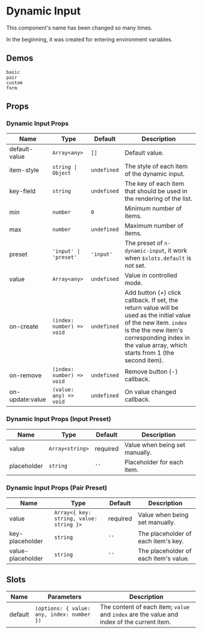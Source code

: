 # Dynamic Input

<!--single-column-->

This component's name has been changed so many times.

In the beginning, it was created for entering environment variables.

## Demos

```demo
basic
pair
custom
form
```

## Props

### Dynamic Input Props

| Name | Type | Default | Description |
| --- | --- | --- | --- |
| default-value | `Array<any>` | `[]` | Default value. |
| item-style | `string \| Object` | `undefined` | The style of each item of the dynamic input. |
| key-field | `string` | `undefined` | The key of each item that should be used in the rendering of the list. |
| min | `number` | `0` | Minimum number of items. |
| max | `number` | `undefined` | Maximum number of items. |
| preset | `'input' \| 'preset'` | `'input'` | The preset of `n-dynamic-input`, it work when `$slots.default` is not set. |
| value | `Array<any>` | `undefined` | Value in controlled mode. |
| on-create | `(index: number) => void` | `undefined` | Add button (+) click callback. If set, the return value will be used as the initial value of the new item. `index` is the the new item's corresponding index in the value array, which starts from 1 (the second item). |
| on-remove | `(index: number) => void` | `undefined` | Remove button (-) callback. |
| on-update:value | `(value: any) => void` | `undefined` | On value changed callback. |

### Dynamic Input Props (Input Preset)

| Name        | Type            | Default  | Description                 |
| ----------- | --------------- | -------- | --------------------------- |
| value       | `Array<string>` | required | Value when being set manually. |
| placeholder | `string`        | `''`     | Placeholder for each item.  |

### Dynamic Input Props (Pair Preset)

| Name | Type | Default | Description |
| --- | --- | --- | --- |
| value | `Array<{ key: string, value: string }>` | required | Value when being set manually. |
| key-placeholder | `string` | `''` | The placeholder of each item's key. |
| value-placeholder | `string` | `''` | The placeholder of each item's value. |

## Slots

| Name | Parameters | Description |
| --- | --- | --- |
| default | `(options: { value: any, index: number })` | The content of each item; `value` and `index` are the value and index of the current item. |
